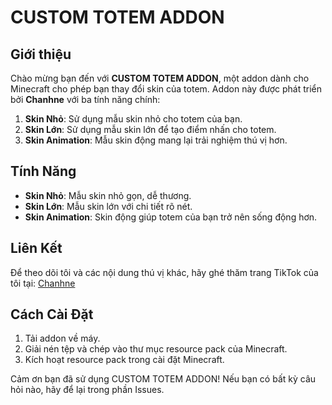 # CUSTOM TOTEM ADDON

## Giới thiệu
Chào mừng bạn đến với **CUSTOM TOTEM ADDON**, một addon dành cho Minecraft cho phép bạn thay đổi skin của totem. Addon này được phát triển bởi **Chanhne** với ba tính năng chính:

1. **Skin Nhỏ**: Sử dụng mẫu skin nhỏ cho totem của bạn.
2. **Skin Lớn**: Sử dụng mẫu skin lớn để tạo điểm nhấn cho totem.
3. **Skin Animation**: Mẫu skin động mang lại trải nghiệm thú vị hơn.

## Tính Năng
- **Skin Nhỏ**: Mẫu skin nhỏ gọn, dễ thương.
- **Skin Lớn**: Mẫu skin lớn với chi tiết rõ nét.
- **Skin Animation**: Skin động giúp totem của bạn trở nên sống động hơn.

## Liên Kết
Để theo dõi tôi và các nội dung thú vị khác, hãy ghé thăm trang TikTok của tôi tại: [Chanhne](https://www.tiktok.com/@chanhne_mc)

## Cách Cài Đặt
1. Tải addon về máy.
2. Giải nén tệp và chép vào thư mục resource pack của Minecraft.
3. Kích hoạt resource pack trong cài đặt Minecraft.

Cảm ơn bạn đã sử dụng CUSTOM TOTEM ADDON! Nếu bạn có bất kỳ câu hỏi nào, hãy để lại trong phần Issues.
